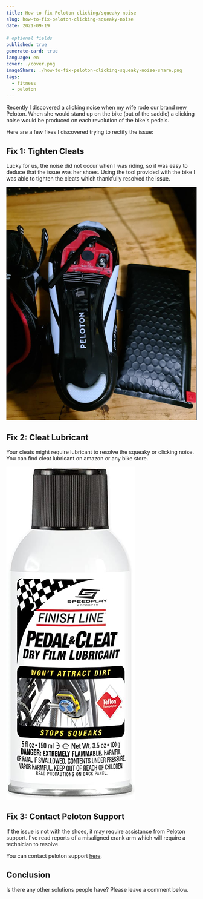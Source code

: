 ```yaml
---
title: How to fix Peloton clicking/squeaky noise
slug: how-to-fix-peloton-clicking-squeaky-noise
date: 2021-09-19

# optional fields
published: true
generate-card: true
language: en
cover: ./cover.png
imageShare: ./how-to-fix-peloton-clicking-squeaky-noise-share.png
tags:
  - fitness
  - peloton
---
```


Recently I discovered a clicking noise when my wife rode our brand new Peloton. When she would stand up on the bike (out of the saddle) a clicking noise would be produced on each revolution of the bike's pedals. 

Here are a few fixes I discovered trying to rectify the issue:

## Fix 1: Tighten Cleats 

Lucky for us, the noise did not occur when I was riding, so it was easy to deduce that the issue was her shoes. Using the tool provided with the bike I was able to tighten the cleats which thankfully resolved the issue.

![Tighten Peloton Cleats](./tighten-peloton-cleats.png)

## Fix 2: Cleat Lubricant

Your cleats might require lubricant to resolve the squeaky or clicking noise. You can find cleat lubricant on amazon or any bike store.

![Cleat Lubricant](./cleat-lubricant.jpg)

## Fix 3: Contact Peloton Support

If the issue is not with the shoes, it may require assistance from Peloton support. I've read reports of a misaligned crank arm which will require a technician to resolve.

You can contact peloton support [here](https://www.onepeloton.com/company/contact).

## Conclusion

Is there any other solutions people have? Please leave a comment below. 
